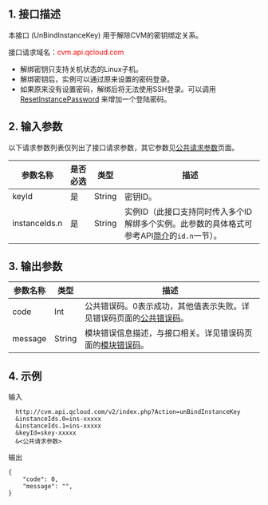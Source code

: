 ## 1. 接口描述
 
本接口 (UnBindInstanceKey) 用于解除CVM的密钥绑定关系。

接口请求域名：<font style="color:red">cvm.api.qcloud.com</font>

* 解绑密钥只支持关机状态的Linux子机。
* 解绑密钥后，实例可以通过原来设置的密码登录。
* 如果原来没有设置密码，解绑后将无法使用SSH登录。可以调用 [ResetInstancePassword](/doc/api/229/1245) 来增加一个登陆密码。
 
## 2. 输入参数


以下请求参数列表仅列出了接口请求参数，其它参数见[公共请求参数](/doc/api/229/1230)页面。

| 参数名称 | 是否必选  | 类型 | 描述 |
|---------|---------|---------|---------|
| keyId  | 是 | String | 密钥ID。 |
| instanceIds.n  | 是 | String | 实例ID（此接口支持同时传入多个ID解绑多个实例。此参数的具体格式可参考API[简介](/doc/api/229/568)的`id.n`一节）。 |


## 3. 输出参数

| 参数名称 | 类型 | 描述 |
|---------|---------|---------|
| code | Int | 公共错误码。0表示成功，其他值表示失败。详见错误码页面的[公共错误码](/doc/api/372/%E9%94%99%E8%AF%AF%E7%A0%81#1.E3.80.81.E5.85.AC.E5.85.B1.E9.94.99.E8.AF.AF.E7.A0.81)。|
| message | String | 模块错误信息描述，与接口相关。详见错误码页面的[模块错误码](/doc/api/372/%E9%94%99%E8%AF%AF%E7%A0%81#2.E3.80.81.E6.A8.A1.E5.9D.97.E9.94.99.E8.AF.AF.E7.A0.81)。|


## 4. 示例

输入
```
  http://cvm.api.qcloud.com/v2/index.php?Action=unBindInstanceKey
  &instanceIds.0=ins-xxxxx
  &instanceIds.1=ins-xxxxx
  &keyId=skey-xxxxx
  &<公共请求参数>
```

输出
```
{
    "code": 0,
    "message": "",
}

```






